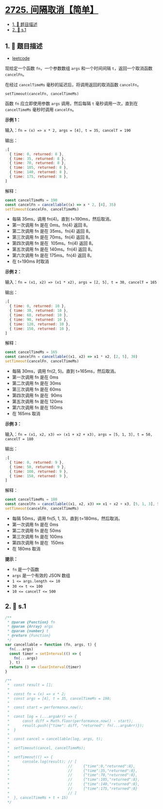 # [2725. 间隔取消【简单】](https://github.com/tnotesjs/TNotes.leetcode/tree/main/notes/2725.%20%E9%97%B4%E9%9A%94%E5%8F%96%E6%B6%88%E3%80%90%E7%AE%80%E5%8D%95%E3%80%91)

<!-- region:toc -->

- [1. 📝 题目描述](#1--题目描述)
- [2. 🎯 s.1](#2--s1)

<!-- endregion:toc -->

## 1. 📝 题目描述

- [leetcode](https://leetcode.cn/problems/interval-cancellation)

现给定一个函数 `fn`，一个参数数组 `args` 和一个时间间隔 `t`，返回一个取消函数 `cancelFn`。

在经过 `cancelTimeMs` 毫秒的延迟后，将调用返回的取消函数 `cancelFn`。

`setTimeout(cancelFn, cancelTimeMs)`

函数 `fn` 应立即使用参数 `args` 调用，然后每隔 `t` 毫秒调用一次，直到在 `cancelTimeMs` 毫秒时调用 `cancelFn`。

**示例 1：**

输入：`fn = (x) => x * 2, args = [4], t = 35, cancelT = 190`

输出：

```js
;[
  { time: 0, returned: 8 },
  { time: 35, returned: 8 },
  { time: 70, returned: 8 },
  { time: 105, returned: 8 },
  { time: 140, returned: 8 },
  { time: 175, returned: 8 },
]
```

解释：

```js
const cancelTimeMs = 190
const cancelFn = cancellable((x) => x * 2, [4], 35)
setTimeout(cancelFn, cancelTimeMs)
```

- 每隔 35ms，调用 fn(4)。直到 t=190ms，然后取消。
- 第一次调用 fn 是在 0ms。fn(4) 返回 8。
- 第二次调用 fn 是在 35ms。fn(4) 返回 8。
- 第三次调用 fn 是在 70ms。fn(4) 返回 8。
- 第四次调用 fn 是在  105ms。fn(4) 返回 8。
- 第五次调用 fn 是在 140ms。fn(4) 返回 8。
- 第六次调用 fn 是在 175ms。fn(4) 返回 8。
- 在 t=190ms 时取消

**示例 2：**

输入：`fn = (x1, x2) => (x1 * x2), args = [2, 5], t = 30, cancelT = 165`

输出：

```js
;[
  { time: 0, returned: 10 },
  { time: 30, returned: 10 },
  { time: 60, returned: 10 },
  { time: 90, returned: 10 },
  { time: 120, returned: 10 },
  { time: 150, returned: 10 },
]
```

解释：

```js
const cancelTimeMs = 165
const cancelFn = cancellable((x1, x2) => x1 * x2, [2, 5], 30)
setTimeout(cancelFn, cancelTimeMs)
```

- 每隔 30ms，调用 fn(2, 5)。直到 t=165ms，然后取消。
- 第一次调用 fn 是在 0ms
- 第二次调用 fn 是在 30ms
- 第三次调用 fn 是在 60ms
- 第四次调用 fn 是在  90ms
- 第五次调用 fn 是在 120ms
- 第六次调用 fn 是在 150ms
- 在 165ms 取消

**示例 3：**

输入：`fn = (x1, x2, x3) => (x1 + x2 + x3), args = [5, 1, 3], t = 50, cancelT = 180`

输出：

```js
;[
  { time: 0, returned: 9 },
  { time: 50, returned: 9 },
  { time: 100, returned: 9 },
  { time: 150, returned: 9 },
]
```

解释：

```js
const cancelTimeMs = 180
const cancelFn = cancellable((x1, x2, x3) => x1 + x2 + x3, [5, 1, 3], 50)
setTimeout(cancelFn, cancelTimeMs)
```

- 每隔 50ms，调用 fn(5, 1, 3)。直到 t=180ms，然后取消。
- 第一次调用 fn 是在 0ms
- 第二次调用 fn 是在 50ms
- 第三次调用 fn 是在 100ms
- 第四次调用 fn 是在  150ms
- 在 180ms 取消

**提示：**

- `fn` 是一个函数
- `args` 是一个有效的 JSON 数组
- `1 <= args.length <= 10`
- `30 <= t <= 100`
- `10 <= cancelT <= 500`

## 2. 🎯 s.1

```javascript
/**
 * @param {Function} fn
 * @param {Array} args
 * @param {number} t
 * @return {Function}
 */
var cancellable = function (fn, args, t) {
  fn(...args)
  const timer = setInterval(() => {
    fn(...args)
  }, t)
  return () => clearInterval(timer)
}

/**
 *  const result = [];
 *
 *  const fn = (x) => x * 2;
 *  const args = [4], t = 35, cancelTimeMs = 190;
 *
 *  const start = performance.now();
 *
 *  const log = (...argsArr) => {
 *      const diff = Math.floor(performance.now() - start);
 *      result.push({"time": diff, "returned": fn(...argsArr)});
 *  }
 *
 *  const cancel = cancellable(log, args, t);
 *
 *  setTimeout(cancel, cancelTimeMs);
 *
 *  setTimeout(() => {
 *      console.log(result); // [
 *                           //     {"time":0,"returned":8},
 *                           //     {"time":35,"returned":8},
 *                           //     {"time":70,"returned":8},
 *                           //     {"time":105,"returned":8},
 *                           //     {"time":140,"returned":8},
 *                           //     {"time":175,"returned":8}
 *                           // ]
 *  }, cancelTimeMs + t + 15)
 */
```
